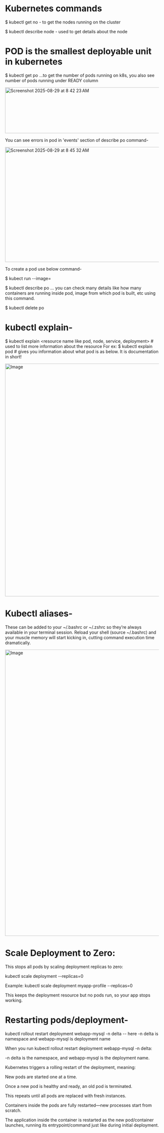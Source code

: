 # Kubernetes commands

$ kubectl get no     - to get the nodes running on the cluster

$ kubectl describe node <nodename>    - used to get details about the node

# POD is the smallest deployable unit in kubernetes

$ kubectl get po       ...to get the number of pods running on k8s, you also see number of pods running under READY column

<img width="593" height="150" alt="Screenshot 2025-08-29 at 8 42 23 AM" src="https://github.com/user-attachments/assets/e9f88837-c5ac-44d2-b7b7-61e59fcadf63" />

You can see errors in pod in 'events' section of describe po command-

<img width="1013" height="376" alt="Screenshot 2025-08-29 at 8 45 32 AM" src="https://github.com/user-attachments/assets/5595f5d2-e9b6-4bd5-9488-31b8927872fd" />

To create a pod use below command-

$ kubect run <podname> --image=<imagename>

$ kubectl describe po <podname>   ... you can check many details like how many containers are running inside pod, image from which pod is built, etc using this command.

$ kubectl delete po <podname>

# kubectl explain-

$ kubectl explain <resource name like pod, node, service, deployment>    # used to list more information about the resource
For ex: $ kubectl explain pod                                            # gives you information about what pod is as below. It is documentation in short!

<img width="1253" height="761" alt="Image" src="https://github.com/user-attachments/assets/e46a41bf-1dd7-437b-98a6-1e1a303f5c54" />

# Kubectl aliases-

These can be added to your ~/.bashrc or ~/.zshrc so they’re always available in your terminal session. Reload your shell (source ~/.bashrc) and your muscle memory will start kicking in, cutting command execution time dramatically.

<img width="786" height="936" alt="Image" src="https://github.com/user-attachments/assets/48e85285-fb99-447e-92b2-c396a2334fb5" />


# Scale Deployment to Zero: 

This stops all pods by scaling deployment replicas to zero:

kubectl scale deployment <deployment-name> --replicas=0

Example:
kubectl scale deployment myapp-profile --replicas=0

This keeps the deployment resource but no pods run, so your app stops working.

# Restarting pods/deployment-

kubectl rollout restart deployment webapp-mysql -n delta  -- here -n delta is namespace and webapp-mysql is deployment name

When you run kubectl rollout restart deployment webapp-mysql -n delta:

-n delta is the namespace, and webapp-mysql is the deployment name.

Kubernetes triggers a rolling restart of the deployment, meaning:

New pods are started one at a time.

Once a new pod is healthy and ready, an old pod is terminated.

This repeats until all pods are replaced with fresh instances.

Containers inside the pods are fully restarted—new processes start from scratch.

The application inside the container is restarted as the new pod/container launches, running its entrypoint/command just like during initial deployment.
